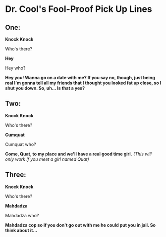 <!DOCTYPE html>
<html>
	<head>
		<h1>Dr. Cool's Fool-Proof Pick Up Lines</h1>
	</head>
	<body>
		<h2>One:</h2>
		<p><b>Knock Knock</b></p>
		<p>Who's there?</p>
		<p><b>Hey</b></p>
		<p>Hey who?</p>
		<p><b>Hey you! Wanna go on a date with me? If you say no, though, just being real I'm gonna tell all my friends that I thought you looked fat up close, so I shut you down. So, uh... Is that a yes?</b></p>
		<h2>Two:</h2>
		<p><b>Knock Knock</b></p>
		<p>Who's there?</p>
		<p><b>Cumquat</b></p>
		<p>Cumquat who?</p>
		<p><b>Come, Quat, to my place and we'll have a real good time girl.</b> <i>(This will only work if you meet a girl named Quat)</i></p>
		<h2>Three:</h2>
		<p><b>Knock Knock</b></p>
		<p>Who's there?</p>
		<p><b>Mahdadza</b></p>
		<p>Mahdadza who?</p>
		<p><b>Mahdadza cop so if you don't go out with me he could put you in jail. So think about it...</b></p>
